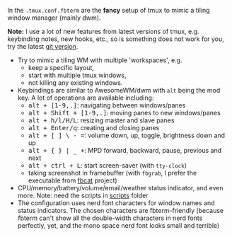 In the `.tmux.conf.fbterm` are the **fancy** setup of tmux to mimic a tiling window manager (mainly dwm).

**Note:** I use a lot of new features from latest versions of tmux, e.g. keybinding notes, new hooks, etc., so is something does not work for you, try the latest [git version](https://github.com/tmux/tmux).

- Try to mimic a tiling WM with multiple 'workspaces', e.g.
  - keep a specific layout,
  - start with multiple tmux windows,
  - not killing any existing windows.
- Keybindings are similar to AwesomeWM/dwm with `alt` being the mod key. A lot of operations are available including:
  - <kbd>alt + [1-9,.]</kbd>: navigating between windows/panes
  - <kbd>alt + Shift + [1-9,.]</kbd>: moving panes to new windows/panes
  - <kbd>alt + h/l/H/L</kbd>: resizing master and slave panes
  - <kbd>alt + Enter/q</kbd>: creating and closing panes
  - <kbd>alt + [ ] \ - =</kbd>: volume down, up, toggle, brightness down and up
  - <kbd>alt + { } | _ +</kbd>: MPD forward, backward, pause, previous and next
  - <kbd>alt + ctrl + L</kbd>: start screen-saver (with `tty-clock`)
  - taking screenshot in framebuffer (with `fbgrab`, I prefer the executable from [fbcat](https://github.com/jwilk/fbcat) project)
- CPU/memory/battery/volume/email/weather status indicator, and even more.
  Note: need the scripts in [scripts](../../scripts) folder
- The configuration uses nerd font characters for window names and status indicators.
  The chosen characters are fbterm-friendly (because fbterm can't show all the double-width characters in nerd fonts perfectly, yet, and the mono space nerd font looks small and terrible)
